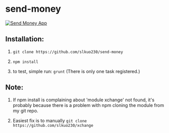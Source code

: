 send-money
==========

[![Send Money App](http://blogs-images.forbes.com/halahtouryalai/files/2013/03/1028_retire-early-kids-baby-money_380x278.jpg)](https://github.com/slkuo230/send-money)

## Installation:
1. `git clone https://github.com/slkuo230/send-money`

2. `npm install`

3. to test, simple run: `grunt` (There is only one task registered.)


## Note:

1. If npm install is complaining about 'module xchange' not found, it's probably because there is a problem with npm cloning the module from my git repo.

2. Easiest fix is to manually `git clone https://github.com/slkuo230/xchange`